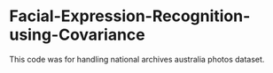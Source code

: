 # Facial-Expression-Recognition-using-Covariance

This code was for handling national archives australia photos dataset.

